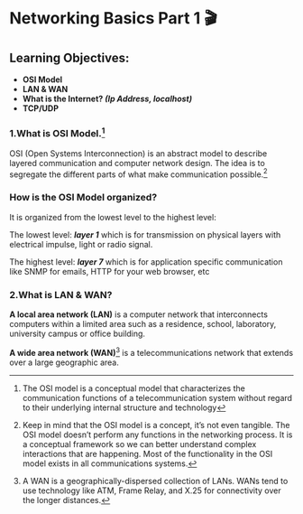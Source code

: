# Networking Basics Part 1 :clapper:
## Learning Objectives:
- __OSI Model__
- __LAN & WAN__
- __What is the Internet? *(Ip Address, localhost)*__
- __TCP/UDP__

### 1.What is OSI Model.[^1]
OSI (Open Systems Interconnection) is an abstract model to describe layered communication and computer network design. The idea is to segregate the different parts of what make communication possible.[^2]
### How is the OSI Model organized?
It is organized from the lowest level to the highest level:

The lowest level: __*layer 1*__ which is for transmission on physical layers with electrical impulse, light or radio signal.

The highest level: __*layer 7*__ which is for application specific communication like SNMP for emails, HTTP for your web browser, etc

[^2]:Keep in mind that the OSI model is a concept, it’s not even tangible. The OSI model doesn’t perform any functions in the networking process. It is a conceptual framework so we can better understand complex interactions that are happening. Most of the functionality in the OSI model exists in all communications systems.
[^1]:The OSI model is a conceptual model that characterizes the communication functions of a telecommunication system without regard to their underlying internal structure and technology

### 2.What is LAN & WAN?
__A local area network (LAN)__ is a computer network that interconnects computers within a limited area such as a residence, school, laboratory, university campus or office building.

__A wide area network (WAN)__[^3] is a telecommunications network that extends over a large geographic area.

[^3]:A WAN is a geographically-dispersed collection of LANs. WANs tend to use technology like ATM, Frame Relay, and X.25 for connectivity over the longer distances.

